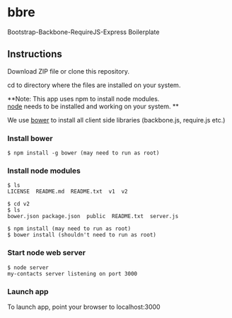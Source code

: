 # bbre
Bootstrap-Backbone-RequireJS-Express Boilerplate

## Instructions

Download ZIP file or clone this repository.

cd to directory where the files are installed on your system.

**Note: This app uses npm to install node modules.  
[node] needs to be installed and working on your system.
**

We use [bower] to install all  client side libraries (backbone.js, require.js etc.)

### Install bower
    $ npm install -g bower (may need to run as root)
    
### Install node modules
    $ ls
    LICENSE  README.md  README.txt  v1  v2
    
    $ cd v2
    $ ls
    bower.json package.json  public  README.txt  server.js
    
    $ npm install (may need to run as root)
    $ bower install (shouldn't need to run as root)
    

### Start node web server
    $ node server
    my-contacts server listening on port 3000

### Launch app
To launch app, point your browser to localhost:3000


[Backbone.js]:http://backbonejs.org/
[node]:http://nodejs.org
[bower]:http://bower.io

